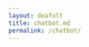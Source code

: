 ```yaml
---
layout: deafult
title: chatbot.md
permalink: /chatbot/
---
```


<div class="gradio-container">
  <gradio-app
    src="https://sureserious-advanced-chatbot.hf.space"
    class="responsive-gradio"
  ></gradio-app>
</div>

<style>
  /* Mobile-first container */
  .gradio-container {
    display: flex;
    justify-content: center;
    margin: 0 auto;
    padding: 1rem;
    max-width: 100%;
    min-height: 60vh; /* Ensures space while loading */
  }

  /* Gradio-specific responsiveness */
  .responsive-gradio {
    width: 100%;
    height: 100%;
    min-height: 500px; /* Default height */
    border: none;
    border-radius: 12px;
    overflow: hidden; /* Prevents inner scrollbars */
  }

  /* Mobile adjustments */
  @media (max-width: 768px) {
    .responsive-gradio {
      min-height: 400px;
    }
    .gradio-container {
      padding: 0.5rem;
    }
  }

  /* Tiny screens */
  @media (max-width: 480px) {
    .responsive-gradio {
      min-height: 350px;
      border-radius: 8px;
    }
  }
</style>

<script
  type="module"
  src="https://gradio.s3-us-west-2.amazonaws.com/5.0.1/gradio.js"
></script>
